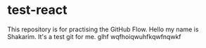 # test-react
This repository is for practising the GitHub Flow.
Hello my name is Shakarim. It's a test git for me. glhf
wqfhoiqwuhfkqwfnqwkf
